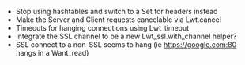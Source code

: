 * Stop using hashtables and switch to a Set for headers instead
* Make the Server and Client requests cancelable via Lwt.cancel
* Timeouts for hanging connections using Lwt_timeout
* Integrate the SSL channel to be a new Lwt_ssl.with_channel helper?
* SSL connect to a non-SSL seems to hang (ie https://google.com:80 hangs in a Want_read)

